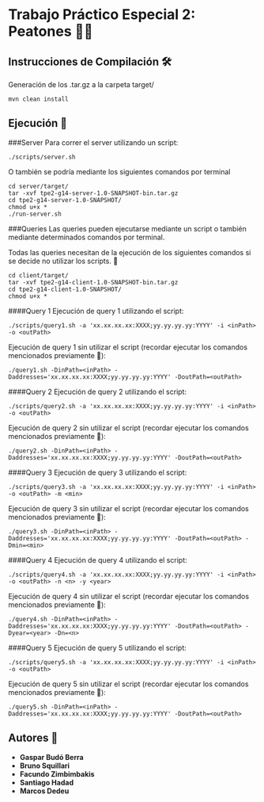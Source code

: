 # Trabajo Práctico Especial 2: Peatones 🚶‍♂️


## Instrucciones de Compilación 🛠️
Generación de los .tar.gz a la carpeta target/
```
mvn clean install
```

## Ejecución 🚀
###Server
Para correr el server utilizando un script:
```
./scripts/server.sh
```
O también se podría mediante los siguientes comandos por terminal
```
cd server/target/
tar -xvf tpe2-g14-server-1.0-SNAPSHOT-bin.tar.gz
cd tpe2-g14-server-1.0-SNAPSHOT/
chmod u+x *
./run-server.sh
```
###Queries
Las queries pueden ejecutarse mediante un script o también mediante determinados comandos por terminal.

Todas las queries necesitan de la ejecución de los siguientes comandos si se decide no utilizar los scripts. 👀
```
cd client/target/
tar -xvf tpe2-g14-client-1.0-SNAPSHOT-bin.tar.gz
cd tpe2-g14-client-1.0-SNAPSHOT/
chmod u+x *
```
####Query 1
Ejecución de query 1 utilizando el script:
```
./scripts/query1.sh -a 'xx.xx.xx.xx:XXXX;yy.yy.yy.yy:YYYY' -i <inPath> -o <outPath>
```
Ejecución de query 1 sin utilizar el script (recordar ejecutar los comandos mencionados previamente 👀):
```
./query1.sh -DinPath=<inPath> -Daddresses='xx.xx.xx.xx:XXXX;yy.yy.yy.yy:YYYY' -DoutPath=<outPath>
```
####Query 2
Ejecución de query 2 utilizando el script:
```
./scripts/query2.sh -a 'xx.xx.xx.xx:XXXX;yy.yy.yy.yy:YYYY' -i <inPath> -o <outPath>
```
Ejecución de query 2 sin utilizar el script (recordar ejecutar los comandos mencionados previamente 👀):
```
./query2.sh -DinPath=<inPath> -Daddresses='xx.xx.xx.xx:XXXX;yy.yy.yy.yy:YYYY' -DoutPath=<outPath>
```
####Query 3
Ejecución de query 3 utilizando el script:
```
./scripts/query3.sh -a 'xx.xx.xx.xx:XXXX;yy.yy.yy.yy:YYYY' -i <inPath> -o <outPath> -m <min>
```
Ejecución de query 3 sin utilizar el script (recordar ejecutar los comandos mencionados previamente 👀):
```
./query3.sh -DinPath=<inPath> -Daddresses='xx.xx.xx.xx:XXXX;yy.yy.yy.yy:YYYY' -DoutPath=<outPath> -Dmin=<min>
```
####Query 4
Ejecución de query 4 utilizando el script:
```
./scripts/query4.sh -a 'xx.xx.xx.xx:XXXX;yy.yy.yy.yy:YYYY' -i <inPath> -o <outPath> -n <n> -y <year>
```
Ejecución de query 4 sin utilizar el script (recordar ejecutar los comandos mencionados previamente 👀):
```
./query4.sh -DinPath=<inPath> -Daddresses='xx.xx.xx.xx:XXXX;yy.yy.yy.yy:YYYY' -DoutPath=<outPath> -Dyear=<year> -Dn=<n>
```
####Query 5
Ejecución de query 5 utilizando el script:
```
./scripts/query5.sh -a 'xx.xx.xx.xx:XXXX;yy.yy.yy.yy:YYYY' -i <inPath> -o <outPath>
```
Ejecución de query 5 sin utilizar el script (recordar ejecutar los comandos mencionados previamente 👀):
```
./query5.sh -DinPath=<inPath> -Daddresses='xx.xx.xx.xx:XXXX;yy.yy.yy.yy:YYYY' -DoutPath=<outPath>
```


## Autores 💭
* **Gaspar Budó Berra**
* **Bruno Squillari**
* **Facundo Zimbimbakis**
* **Santiago Hadad**
* **Marcos Dedeu**